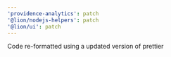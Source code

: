 ```yaml
---
'providence-analytics': patch
'@lion/nodejs-helpers': patch
'@lion/ui': patch
---
```


Code re-formatted using a updated version of prettier
